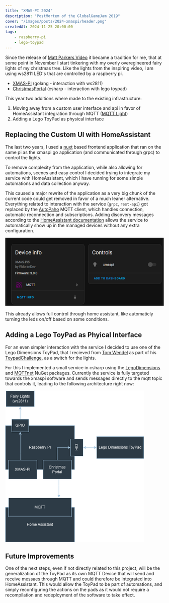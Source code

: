 ```yaml
---
title: "XMAS-PI 2024"
description: "PostMortem of the GlobalGameJam 2019"
cover: "/images/posts/2024-xmaspi/header.png"
createdAt: 2024-11-25 20:00:00
tags:
    - raspberry-pi 
    - lego-toypad
---
```


Since the release of [Matt Parkers Video](https://www.youtube.com/watch?v=TvlpIojusBE) it became a tradition for me, that at some point in November I start tinkering
with my overly overegineered fairy lights of my christmas tree. Like the lights from the inspiring video, I am using ws2811 LED's that are controlled by a raspberry pi.

- [XMAS-PI](https://github.com/EldoranDev/xmaspi) (golang - interaction with ws2811)
- [ChristmasPortal](https://github.com/EldoranDev/ChristmasPortal) (csharp - interaction with lego toypad)

This year two additions where made to the existing infrastructure:

1. Moving away from a custom user interface and api in favor of HomeAssistant integration through MQTT ([MQTT Light](https://www.home-assistant.io/integrations/light.mqtt/))
2. Adding a Lego ToyPad as physical interface

## Replacing the Custom UI with HomeAssistant

The last two years, I used a [nuxt](https://nuxtjs.org/) based frontend application that ran on the same pi as the xmaspi go application (and communicated through grpc) to control the lights.

To remove complexity from the application, while also allowing for automations, scenes and easy control I decided trying to integrate my service with HomeAssistant, which I have running for some simple automations and data collection anyway.

This caused a major rewrite of the application as a very big chunk of the current code could get removed in favor of a much leaner alternative. Everything related to interaction with the service (`grpc`, `rest-api`) got replaced by  the [AutoPaho](https://github.com/eclipse-paho/paho.golang/tree/master/autopaho) MQTT client, which handles connection, automatic reconnection and subscriptions. Adding discovery messages according to the [HomeAssistant documentation](https://www.home-assistant.io/integrations/mqtt/#mqtt-discovery) allows the service to automatically show up in the managed devices without any extra configuration.

![screenshot from homeassistant device overview](images/posts/2024-xmaspi/mqtt-discovery.png)

This already allows full control through home assistant, like automaticly turning the leds on/off based on some conditions.

## Adding a Lego ToyPad as Phyical Interface

For an even simpler interaction with the service I decided to use one of the Lego Dimensions ToyPad, that I recieved from [Tom Wendel](https://github.com/tomwendel) as part of his [ToypadChallenge](https://github.com/Wendelpunkt/ToypadChallenge), as a switch for the lights.

For this I implemented a small service in csharp using the [LegoDimensions](https://www.nuget.org/packages/LegoDimensions) and [MQTTnet](https://www.nuget.org/packages/MQTTnet) NuGet packages. Currently the service is fully targeted towards the xmaspi software and sends messages directly to the mqtt topic that controls it, leading to the following architecture right now:

![structure of the software](images/posts/2024-xmaspi/structure.png)

## Future Improvements

One of the next steps, even if not directly related to this project, will be the generalization of the ToyPad as its own MQTT Device that will send and receive messaes through MQTT and could therefore be integrated into HomeAssistant. This would allow the ToyPad to be part of
automations, and simply reconfiguring the actions on the pads as it would not require a recompilation and redeployment of the software to take effect.
